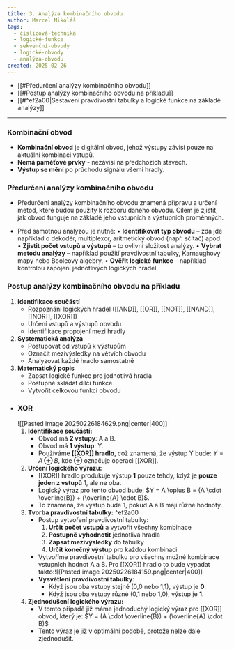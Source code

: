 ```yaml
---
title: 3. Analýza kombinačního obvodu
author: Marcel Mikoláš
tags:
  - číslicová-technika
  - logické-funkce
  - sekvenční-obvody
  - logické-obvody
  - analýza-obvodu
created: 2025-02-26
---
```

- [[#Předurčení analýzy kombinačního obvodu]]
- [[#Postup analýzy kombinačního obvodu na příkladu]]
- [[#^ef2a00|Sestavení pravdivostní tabulky a logické funkce na základě analýzy]]
---

### Kombinační obvod
- **Kombinační obvod** je digitální obvod, jehož výstupy závisí pouze na aktuální kombinaci vstupů.
- **Nemá paměťové prvky** - nezávisí na předchozích stavech.
- **Výstup se mění** po průchodu signálu všemi hradly.

### Předurčení analýzy kombinačního obvodu
* Předurčení analýzy kombinačního obvodu znamená přípravu a určení metod, které budou použity k rozboru daného obvodu. Cílem je zjistit, jak obvod funguje na základě jeho vstupních a výstupních proměnných.

* Před samotnou analýzou je nutné:
	• **Identifikovat typ obvodu** – zda jde například o dekodér, multiplexor, aritmetický obvod (např. sčítač) apod.
	• **Zjistit počet vstupů a výstupů** – to ovlivní složitost analýzy.
	• **Vybrat metodu analýzy** – například použití pravdivostní tabulky, Karnaughovy mapy nebo Booleovy algebry.
	• **Ověřit logické funkce** – například kontrolou zapojení jednotlivých logických hradel.
	
### Postup analýzy kombinačního obvodu na příkladu
1. **Identifikace součástí**
	- Rozpoznání logických hradel ([[AND]], [[OR]], [[NOT]], [[NAND]], [[NOR]], [[XOR]])
	- Určení vstupů a výstupů obvodu
	- Identifikace propojení mezi hradly
2. **Systematická analýza**
	- Postupovat od vstupů k výstupům
	- Označit mezivýsledky na větvích obvodu
	- Analyzovat každé hradlo samostatně
3. **Matematický popis**
	- Zapsat logické funkce pro jednotlivá hradla
	- Postupně skládat dílčí funkce
	- Vytvořit celkovou funkci obvodu
	
* ### XOR
	 ![[Pasted image 20250226184629.png|center|400]]
	 1. **Identifikace součástí:**
		* Obvod má **2 vstupy**: A a B.
		* Obvod má **1 výstup**: Y.
		* Používáme **[[XOR]] hradlo**, což znamená, že výstup Y bude: $Y = A \oplus B$, kde $\oplus$ označuje operaci [[XOR]].
	 2. **Určení logického výrazu:**
		* [[XOR]] hradlo produkuje výstup **1** pouze tehdy, když je **pouze jeden z vstupů** 1, ale ne oba.
		* Logický výraz pro tento obvod bude: $Y = A \oplus B = (A \cdot \overline{B}) + (\overline{A} \cdot B)$.
		* To znamená, že výstup bude 1, pokud A a B mají různé hodnoty. 
	3. **Tvorba pravdivostní tabulky:** ^ef2a00
		- Postup vytvoření pravdivostní tabulky:
			1. **Určit počet vstupů** a vytvořit všechny kombinace
			2. **Postupně vyhodnotit** jednotlivá hradla
			3. **Zapsat mezivýsledky** do tabulky
			4. **Určit konečný výstup** pro každou kombinaci
		* Vytvoříme pravdivostní tabulku pro všechny možné kombinace vstupních hodnot A a B. Pro [[XOR]] hradlo to bude vypadat takto:![[Pasted image 20250226184159.png|center|400]]
		* **Vysvětlení pravdivostní tabulky**:
			- Když jsou oba vstupy stejné (0,0 nebo 1,1), výstup je **0**.
			- Když jsou oba vstupy různé (0,1 nebo 1,0), výstup je **1**.
	4. **Zjednodušení logického výrazu:**
		 * V tomto případě již máme jednoduchý logický výraz pro [[XOR]] obvod, který je: $Y = (A \cdot \overline{B}) + (\overline{A} \cdot B)$
		* Tento výraz je již v optimální podobě, protože nelze dále zjednodušit.


